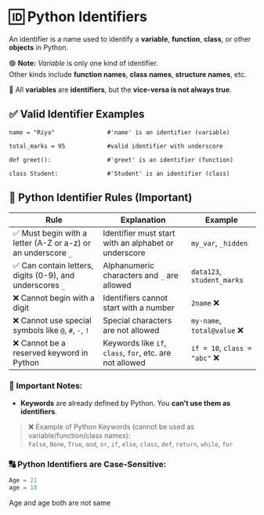 # 🆔 Python Identifiers

An identifier is a name used to identify a **variable**, **function**, **class**, or other **objects** in Python.

🟢 **Note:** *Variable* is only one kind of identifier.  
Other kinds include **function names**, **class names**, **structure names**, etc.



📌 All **variables** are **identifiers**, but the **vice-versa is not always true**.


## ✅ Valid Identifier Examples
```
name = "Riya"               #'name' is an identifier (variable)

total_marks = 95            #valid identifier with underscore

def greet():                #'greet' is an identifier (function)
  
class Student:              #'Student' is an identifier (class)
```




## 🧠 Python Identifier Rules (Important)

| Rule | Explanation | Example |
|------|-------------|---------|
| ✅ Must begin with a letter (A-Z or a-z) or an underscore `_` | Identifier must start with an alphabet or underscore | `my_var`, `_hidden` |
| ✅ Can contain letters, digits (0-9), and underscores `_` | Alphanumeric characters and `_` are allowed | `data123`, `student_marks` |
| ❌ Cannot begin with a digit | Identifiers cannot start with a number | `2name` ❌ |
| ❌ Cannot use special symbols like `@`, `#`, `-`, `!` | Special characters are not allowed | `my-name`, `total@value` ❌ |
| ❌ Cannot be a reserved keyword in Python | Keywords like `if`, `class`, `for`, etc. are not allowed | `if = 10`, `class = "abc"` ❌ |



### 🔑 Important Notes:

- **Keywords** are already defined by Python. You **can’t use them as identifiers**.

> ❌ Example of Python Keywords (cannot be used as variable/function/class names):  
`False`, `None`, `True`, `and`, `or`, `if`, `else`, `class`, `def`, `return`, `while`, `for`

### 🔠 Python Identifiers are Case-Sensitive:

```python
Age = 21
age = 18
```
Age and age both are not same

